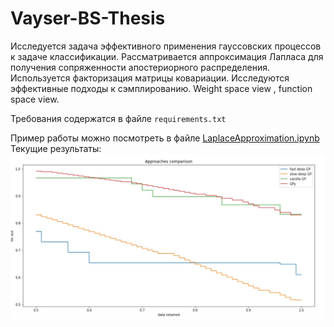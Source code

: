 # Vayser-BS-Thesis

Исследуется задача эффективного применения гауссовских процессов к задаче классификации. Рассматривается аппроксимация Лапласа для получения сопряженности апостериорного распределения. Используется факторизация матрицы ковариации. Исследуются эффективные подходы к сэмплированию. Weight space view , function space view. 

Требования содержатся в файле `requirements.txt`

Пример работы можно посмотреть в файле [LaplaceApproximation.ipynb](https://github.com/Intelligent-Systems-Phystech/Vayser-BS-Thesis/blob/main/LaplaceApproximation.ipynb)
Текущие результаты:
![](./report/roc_auc.jpg)
